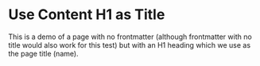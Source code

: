 # Use Content H1 as Title

This is a demo of a page with no frontmatter (although frontmatter with no title would also work for this test) but with an H1 heading which we use as the page title (name).